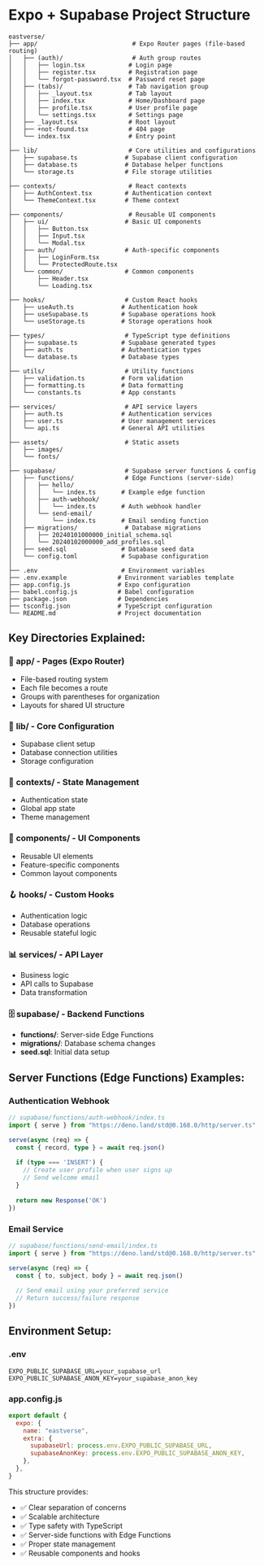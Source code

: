 # Expo + Supabase Project Structure

```
eastverse/
├── app/                          # Expo Router pages (file-based routing)
│   ├── (auth)/                   # Auth group routes
│   │   ├── login.tsx            # Login page
│   │   ├── register.tsx         # Registration page
│   │   └── forgot-password.tsx  # Password reset page
│   ├── (tabs)/                  # Tab navigation group
│   │   ├── _layout.tsx          # Tab layout
│   │   ├── index.tsx            # Home/Dashboard page
│   │   ├── profile.tsx          # User profile page
│   │   └── settings.tsx         # Settings page
│   ├── _layout.tsx              # Root layout
│   ├── +not-found.tsx           # 404 page
│   └── index.tsx                # Entry point
│
├── lib/                         # Core utilities and configurations
│   ├── supabase.ts             # Supabase client configuration
│   ├── database.ts             # Database helper functions
│   └── storage.ts              # File storage utilities
│
├── contexts/                    # React contexts
│   ├── AuthContext.tsx         # Authentication context
│   └── ThemeContext.tsx        # Theme context
│
├── components/                  # Reusable UI components
│   ├── ui/                     # Basic UI components
│   │   ├── Button.tsx
│   │   ├── Input.tsx
│   │   └── Modal.tsx
│   ├── auth/                   # Auth-specific components
│   │   ├── LoginForm.tsx
│   │   └── ProtectedRoute.tsx
│   └── common/                 # Common components
│       ├── Header.tsx
│       └── Loading.tsx
│
├── hooks/                      # Custom React hooks
│   ├── useAuth.ts             # Authentication hook
│   ├── useSupabase.ts         # Supabase operations hook
│   └── useStorage.ts          # Storage operations hook
│
├── types/                      # TypeScript type definitions
│   ├── supabase.ts            # Supabase generated types
│   ├── auth.ts                # Authentication types
│   └── database.ts            # Database types
│
├── utils/                      # Utility functions
│   ├── validation.ts          # Form validation
│   ├── formatting.ts          # Data formatting
│   └── constants.ts           # App constants
│
├── services/                   # API service layers
│   ├── auth.ts                # Authentication services
│   ├── user.ts                # User management services
│   └── api.ts                 # General API utilities
│
├── assets/                     # Static assets
│   ├── images/
│   └── fonts/
│
├── supabase/                   # Supabase server functions & config
│   ├── functions/              # Edge Functions (server-side)
│   │   ├── hello/
│   │   │   └── index.ts       # Example edge function
│   │   ├── auth-webhook/
│   │   │   └── index.ts       # Auth webhook handler
│   │   └── send-email/
│   │       └── index.ts       # Email sending function
│   ├── migrations/             # Database migrations
│   │   ├── 20240101000000_initial_schema.sql
│   │   └── 20240102000000_add_profiles.sql
│   ├── seed.sql               # Database seed data
│   └── config.toml            # Supabase configuration
│
├── .env                       # Environment variables
├── .env.example              # Environment variables template
├── app.config.js             # Expo configuration
├── babel.config.js           # Babel configuration
├── package.json              # Dependencies
├── tsconfig.json             # TypeScript configuration
└── README.md                 # Project documentation
```

## Key Directories Explained:

### 📱 **app/** - Pages (Expo Router)
- File-based routing system
- Each file becomes a route
- Groups with parentheses for organization
- Layouts for shared UI structure

### 🔧 **lib/** - Core Configuration
- Supabase client setup
- Database connection utilities
- Storage configuration

### 🎯 **contexts/** - State Management
- Authentication state
- Global app state
- Theme management

### 🧩 **components/** - UI Components
- Reusable UI elements
- Feature-specific components
- Common layout components

### 🪝 **hooks/** - Custom Hooks
- Authentication logic
- Database operations
- Reusable stateful logic

### 📊 **services/** - API Layer
- Business logic
- API calls to Supabase
- Data transformation

### 🗄️ **supabase/** - Backend Functions
- **functions/**: Server-side Edge Functions
- **migrations/**: Database schema changes
- **seed.sql**: Initial data setup

## Server Functions (Edge Functions) Examples:

### Authentication Webhook
```typescript
// supabase/functions/auth-webhook/index.ts
import { serve } from "https://deno.land/std@0.168.0/http/server.ts"

serve(async (req) => {
  const { record, type } = await req.json()
  
  if (type === 'INSERT') {
    // Create user profile when user signs up
    // Send welcome email
  }
  
  return new Response('OK')
})
```

### Email Service
```typescript
// supabase/functions/send-email/index.ts
import { serve } from "https://deno.land/std@0.168.0/http/server.ts"

serve(async (req) => {
  const { to, subject, body } = await req.json()
  
  // Send email using your preferred service
  // Return success/failure response
})
```

## Environment Setup:

### .env
```
EXPO_PUBLIC_SUPABASE_URL=your_supabase_url
EXPO_PUBLIC_SUPABASE_ANON_KEY=your_supabase_anon_key
```

### app.config.js
```javascript
export default {
  expo: {
    name: "eastverse",
    extra: {
      supabaseUrl: process.env.EXPO_PUBLIC_SUPABASE_URL,
      supabaseAnonKey: process.env.EXPO_PUBLIC_SUPABASE_ANON_KEY,
    },
  },
}
```

This structure provides:
- ✅ Clear separation of concerns
- ✅ Scalable architecture
- ✅ Type safety with TypeScript
- ✅ Server-side functions with Edge Functions
- ✅ Proper state management
- ✅ Reusable components and hooks
